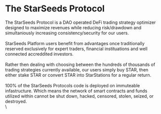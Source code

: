 # The StarSeeds Protocol

The StarSeeds Protocol is a DAO operated DeFi trading strategy optimizer designed to maximize revenues while reducing risk/drawdown and simultaniously increasing consistency/security for our users.\
\
StarSeeds Platform users benefit from advantages once traditionally reserved exclusively for expert traders, financial instituations and well connected accreddited investors. \
\
Rather then dealing with choosing between the hundreds of thousands of trading strategies currently available, our users simply buy STAR, then either stake STAR or convert STAR into StarStations for a regular return. \
\
100% of the StarSeeds Protocols code is deployed on immuteable infastructure. Which means the network of smart contracts and funds utilized within cannot be shut down, hacked, censored, stolen, seized, or destroyed. \
\





